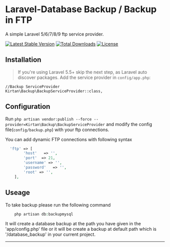 <!-- # Database Backup Package

## This will create your database backup when you run the command

## Please EnterThis line to add publish config file on your project

## php artisan vendor:publish --force --provider=Kirtan\Backup\ContectServiceProvider -->
Laravel-Database Backup / Backup in FTP
===========

A simple Laravel 5/6/7/8/9 ftp service provider.

[![Latest Stable Version](https://poser.pugx.org/kirtan/backup/v/stable)](https://packagist.org/packages/kirtan/backup)
[![Total Downloads](https://poser.pugx.org/kirtan/backup/v/stable)](https://packagist.org/packages/kirtan/backup)
[![License](https://poser.pugx.org/kirtan/backup/license)](https://packagist.org/packages/kirtan/backup)

Installation
------------

> If you're using Laravel 5.5+ skip the next step, as Laravel auto discover packages.
Add the service provider in `config/app.php`:

    //Backup ServiceProvider
    Kirtan\Backup\BackupServiceProvider::class,

Configuration
------------
Run `php artisan vendor:publish --force --provider=Kirtan\Backup\BackupServiceProvider` and modify the config file(`config/backup.php`) with your ftp connections.

You can add dynamic FTP connections with following syntax

```php
  'ftp' => [
        'host'   => '',
        'port'  => 21,
        'username' => '',
        'password'   => '',
        'root' => '',
    ],
```

Useage
------------

To take backup please run the following command

```php
    php artisan db:backupmysql
```
It will create a database backup at the path you have given in the 'app/config.php' file or it will be create a backup at default path which is '/database_backup' in your current project.

--------------

